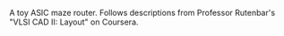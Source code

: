 A toy ASIC maze router. Follows descriptions from Professor Rutenbar's "VLSI CAD II: Layout" on Coursera.